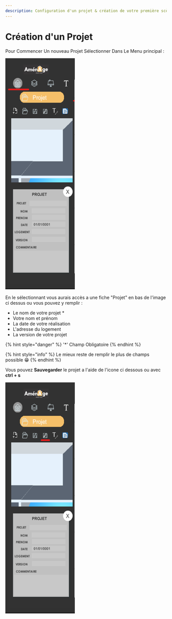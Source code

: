 ```yaml
---
description: Configuration d'un projet & création de votre première scène.
---
```


# Création d'un Projet

Pour Commencer Un nouveau Projet Sélectionner Dans Le Menu principal :

![](.gitbook/assets/capture_menu_deroulant.png)



En le sélectionnant vous aurais accès a une fiche "Projet" en bas de l'image ci dessus ou vous pouvez y remplir :

* Le nom de votre projet \*
* Votre nom et prénom
* La date de votre réalisation
* L'adresse du logement 
* La version de votre projet 

{% hint style="danger" %}
'\*' Champ Obligatoire
{% endhint %}

{% hint style="info" %}
Le mieux reste de remplir le plus de champs possible 😁 
{% endhint %}

Vous pouvez **Sauvegarder** le projet a l'aide de l'icone ci dessous ou avec **ctrl + s** 

![](.gitbook/assets/capture_menu_deroulant_save.png)

